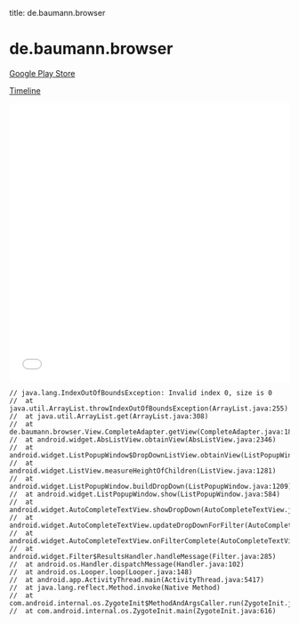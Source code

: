title: de.baumann.browser

# de.baumann.browser

[Google Play Store](https://play.google.com/store/apps/details?id=de.baumann.browser)

[Timeline](./vis-timeline.html)

<iframe src="./vis-timeline.html" width="100%" height="500px" style="border:none;"></iframe>

```
// java.lang.IndexOutOfBoundsException: Invalid index 0, size is 0
// 	at java.util.ArrayList.throwIndexOutOfBoundsException(ArrayList.java:255)
// 	at java.util.ArrayList.get(ArrayList.java:308)
// 	at de.baumann.browser.View.CompleteAdapter.getView(CompleteAdapter.java:181)
// 	at android.widget.AbsListView.obtainView(AbsListView.java:2346)
// 	at android.widget.ListPopupWindow$DropDownListView.obtainView(ListPopupWindow.java:1734)
// 	at android.widget.ListView.measureHeightOfChildren(ListView.java:1281)
// 	at android.widget.ListPopupWindow.buildDropDown(ListPopupWindow.java:1209)
// 	at android.widget.ListPopupWindow.show(ListPopupWindow.java:584)
// 	at android.widget.AutoCompleteTextView.showDropDown(AutoCompleteTextView.java:1106)
// 	at android.widget.AutoCompleteTextView.updateDropDownForFilter(AutoCompleteTextView.java:975)
// 	at android.widget.AutoCompleteTextView.onFilterComplete(AutoCompleteTextView.java:957)
// 	at android.widget.Filter$ResultsHandler.handleMessage(Filter.java:285)
// 	at android.os.Handler.dispatchMessage(Handler.java:102)
// 	at android.os.Looper.loop(Looper.java:148)
// 	at android.app.ActivityThread.main(ActivityThread.java:5417)
// 	at java.lang.reflect.Method.invoke(Native Method)
// 	at com.android.internal.os.ZygoteInit$MethodAndArgsCaller.run(ZygoteInit.java:726)
// 	at com.android.internal.os.ZygoteInit.main(ZygoteInit.java:616)

```



